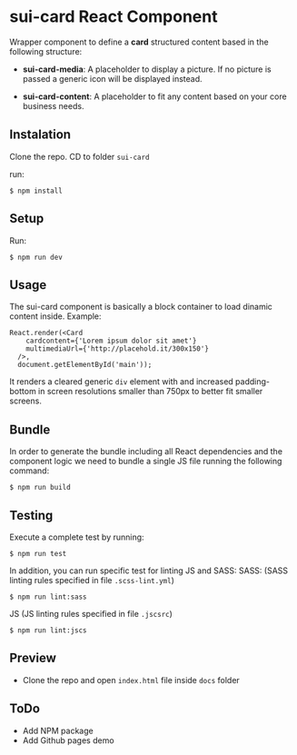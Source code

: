 # sui-card React Component

Wrapper component to define a **card** structured content based in the following structure:

- **sui-card-media**: A placeholder to display a picture. If no picture is passed a generic icon will be displayed instead.

- **sui-card-content**: A placeholder to fit any content based on your core business needs.

## Instalation
Clone the repo.
CD to folder `sui-card`

run:

```
$ npm install
```

## Setup

Run:

```
$ npm run dev
```


## Usage
The sui-card component is basically a block container to load dinamic content inside.
Example:
```
React.render(<Card
    cardcontent={'Lorem ipsum dolor sit amet'}
    multimediaUrl={'http://placehold.it/300x150'}
  />,
  document.getElementById('main'));
```

It renders a cleared generic `div` element with and increased padding-bottom in screen resolutions smaller than 750px to better fit smaller screens.

## Bundle
In order to generate the bundle including all React dependencies and the component logic we need to bundle a single JS file running the following command:
```
$ npm run build
```

## Testing
Execute a complete test by running:

```
$ npm run test
```
In addition, you can run specific test for linting JS and SASS:
SASS: (SASS linting rules specified in file `.scss-lint.yml`)

```
$ npm run lint:sass
```
JS (JS linting rules specified in file `.jscsrc`)

```
$ npm run lint:jscs
```

## Preview
- Clone the repo and open `index.html` file inside `docs` folder <br />

## ToDo
- Add NPM package
- Add Github pages demo
